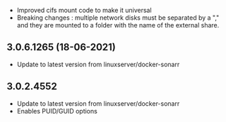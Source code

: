- Improved cifs mount code to make it universal
- Breaking changes : multiple network disks must be separated by a "," and they are mounted to a folder with the name of the external share.

## 3.0.6.1265 (18-06-2021)
- Update to latest version from linuxserver/docker-sonarr

## 3.0.2.4552
- Update to latest version from linuxserver/docker-sonarr
- Enables PUID/GUID options

